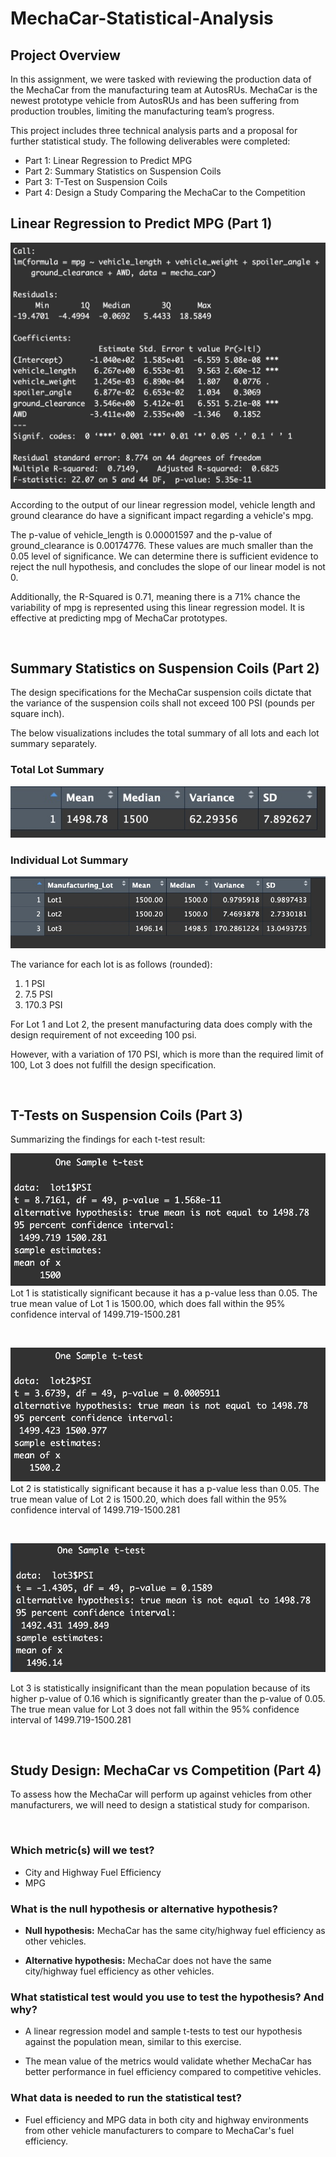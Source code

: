 # MechaCar-Statistical-Analysis

## Project Overview
In this assignment, we were tasked with reviewing the production data of the MechaCar from the manufacturing team at AutosRUs. MechaCar is the newest prototype vehicle from AutosRUs and has been suffering from production troubles, limiting the manufacturing team’s progress.

This project includes three technical analysis parts and a proposal for further statistical study. The following deliverables were completed:

- Part 1: Linear Regression to Predict MPG
- Part 2: Summary Statistics on Suspension Coils
- Part 3: T-Test on Suspension Coils
- Part 4: Design a Study Comparing the MechaCar to the Competition

## Linear Regression to Predict MPG (Part 1)
![MechaCar Statistical Analysis - Linear Regression](Images/linear_model.jpg)

According to the output of our linear regression model, vehicle length and ground clearance do have a significant impact regarding a vehicle's mpg. 

The p-value of vehicle_length is 0.00001597 and the p-value of ground_clearance is 0.00174776. These values are much smaller than the 0.05 level of significance. We can determine there is sufficient evidence to reject the null hypothesis, and concludes the slope of our linear model is not 0.

Additionally, the R-Squared is 0.71, meaning there is a 71% chance the variability of mpg is represented using this linear regression model. It is effective at predicting mpg of MechaCar prototypes.

<br>

## Summary Statistics on Suspension Coils (Part 2)

 The design specifications for the MechaCar suspension coils dictate that the variance of the suspension coils shall not exceed 100 PSI (pounds per square inch).


The below visualizations includes the total summary of all lots and each lot summary separately.

### Total Lot Summary
![MechaCar Statistical Analysis - Total Summary](Images/total_summary.jpg)

### Individual Lot Summary
![MechaCar Statistical Analysis - Lot Summary](Images/lot_summary.jpg)


The variance for each lot is as follows (rounded):

1. 1 PSI
2. 7.5 PSI
3. 170.3 PSI

For Lot 1 and Lot 2, the present manufacturing data does comply with the design requirement of not exceeding 100 psi.

However, with a variation of 170 PSI, which is more than the required limit of 100, Lot 3 does not fulfill the design specification.

<br>

## T-Tests on Suspension Coils (Part 3)

Summarizing the findings for each t-test result:

![MechaCar Statistical Analysis - T-Test for Lot 1](Images/lot1.jpg)
Lot 1 is statistically significant because it has a p-value less than 0.05. The true mean value of Lot 1 is 1500.00, which does fall within the 95% confidence interval of 1499.719-1500.281

<br>

![MechaCar Statistical Analysis - T-Test for Lot 2](Images/lot2.jpg)
Lot 2 is statistically significant because it has a p-value less than 0.05. The true mean value of Lot 2 is 1500.20, which does fall within the 95% confidence interval of 1499.719-1500.281

<br>

![MechaCar Statistical Analysis - T-Test for Lot 3](Images/lot3.jpg)

Lot 3 is statistically insignificant than the mean population because of its higher p-value of 0.16 which is significantly greater than the p-value of 0.05. The true mean value for Lot 3 does not fall within the 95% confidence interval of 1499.719-1500.281

<br>

## Study Design: MechaCar vs Competition (Part 4)
To assess how the MechaCar will perform up against vehicles from other manufacturers, we will need to design a statistical study for comparison.

<br>

### Which metric(s) will we test?
- City and Highway Fuel Efficiency
- MPG

### What is the null hypothesis or alternative hypothesis?

- <strong>Null hypothesis:</strong> MechaCar has the same city/highway fuel efficiency as other vehicles. 

- <strong>Alternative hypothesis:</strong> MechaCar does not have the same city/highway fuel efficiency as other vehicles. 

### What statistical test would you use to test the hypothesis? And why?
- A linear regression model and sample t-tests to test our hypothesis against the population mean, similar to this exercise.

- The mean value of the metrics would validate whether MechaCar has better performance in fuel efficiency compared to competitive vehicles.

### What data is needed to run the statistical test?
- Fuel efficiency and MPG data in both city and highway environments from other vehicle manufacturers to compare to MechaCar's fuel efficiency.